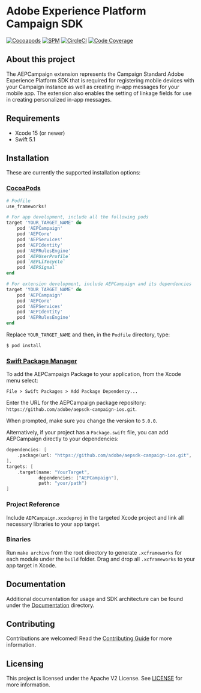 # Adobe Experience Platform Campaign SDK

[![Cocoapods](https://img.shields.io/github/v/release/adobe/aepsdk-campaign-ios?color=orange&label=CocoaPods&logo=apple&logoColor=white&sort=semver)](https://cocoapods.org/pods/AEPCampaign)
[![SPM](https://img.shields.io/github/v/release/adobe/aepsdk-campaign-ios?color=orange&label=SPM&logo=apple&logoColor=white&sort=semver)](https://github.com/adobe/aepsdk-campaign-ios/releases)
[![CircleCI](https://img.shields.io/circleci/project/github/adobe/aepsdk-campaign-ios/main.svg?logo=circleci&label=Build)](https://circleci.com/gh/adobe/workflows/aepsdk-campaign-ios)
[![Code Coverage](https://img.shields.io/codecov/c/github/adobe/aepsdk-campaign-ios/main.svg?logo=codecov&label=Coverage)](https://codecov.io/gh/adobe/aepsdk-campaign-ios/branch/main)

## About this project

The AEPCampaign extension represents the Campaign Standard Adobe Experience Platform SDK that is required for registering mobile devices with your Campaign instance as well as creating in-app messages for your mobile app. The extension also enables the setting of linkage fields for use in creating personalized in-app messages.

## Requirements
- Xcode 15 (or newer)
- Swift 5.1

## Installation
These are currently the supported installation options:

### [CocoaPods](https://guides.cocoapods.org/using/using-cocoapods.html)
```ruby
# Podfile
use_frameworks!

# For app development, include all the following pods
target 'YOUR_TARGET_NAME' do
    pod 'AEPCampaign'
    pod 'AEPCore'
    pod 'AEPServices'
    pod 'AEPIdentity'
    pod 'AEPRulesEngine'
    pod `AEPUserProfile`
    pod `AEPLifecycle`
    pod `AEPSignal`
end

# For extension development, include AEPCampaign and its dependencies
target 'YOUR_TARGET_NAME' do
    pod 'AEPCampaign'
    pod 'AEPCore'
    pod 'AEPServices'
    pod 'AEPIdentity'
    pod 'AEPRulesEngine'
end
```

Replace `YOUR_TARGET_NAME` and then, in the `Podfile` directory, type:

```bash
$ pod install
```

### [Swift Package Manager](https://github.com/apple/swift-package-manager)

To add the AEPCampaign Package to your application, from the Xcode menu select:

`File > Swift Packages > Add Package Dependency...`

Enter the URL for the AEPCampaign package repository: `https://github.com/adobe/aepsdk-campaign-ios.git`.

When prompted, make sure you change the version to `5.0.0`.

Alternatively, if your project has a `Package.swift` file, you can add AEPCampaign directly to your dependencies:

```swift
dependencies: [
    .package(url: "https://github.com/adobe/aepsdk-campaign-ios.git", .upToNextMajor(from: "5.0.0")),
],
targets: [
    .target(name: "YourTarget",
            dependencies: ["AEPCampaign"],
            path: "your/path")
]
```

### Project Reference

Include `AEPCampaign.xcodeproj` in the targeted Xcode project and link all necessary libraries to your app target.

### Binaries

Run `make archive` from the root directory to generate `.xcframeworks` for each module under the `build` folder. Drag and drop all `.xcframeworks` to your app target in Xcode.

## Documentation

Additional documentation for usage and SDK architecture can be found under the [Documentation](Documentation/README.md) directory.

## Contributing

Contributions are welcomed! Read the [Contributing Guide](./.github/CONTRIBUTING.md) for more information.

## Licensing

This project is licensed under the Apache V2 License. See [LICENSE](LICENSE) for more information.
